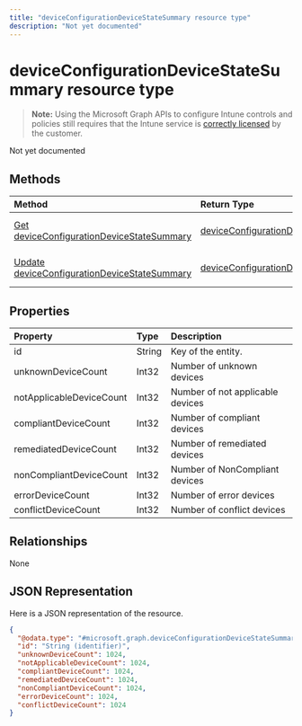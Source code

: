 ---title: "deviceConfigurationDeviceStateSummary resource type"description: "Not yet documented"---# deviceConfigurationDeviceStateSummary resource type

> **Note:** Using the Microsoft Graph APIs to configure Intune controls and policies still requires that the Intune service is [correctly licensed](https://go.microsoft.com/fwlink/?linkid=839381) by the customer.

Not yet documented
## Methods
|Method|Return Type|Description|
|:---|:---|:---|
|[Get deviceConfigurationDeviceStateSummary](../api/intune-deviceconfig-deviceconfigurationdevicestatesummary-get.md)|[deviceConfigurationDeviceStateSummary](../resources/intune-deviceconfig-deviceconfigurationdevicestatesummary.md)|Read properties and relationships of the [deviceConfigurationDeviceStateSummary](../resources/intune-deviceconfig-deviceconfigurationdevicestatesummary.md) object.|
|[Update deviceConfigurationDeviceStateSummary](../api/intune-deviceconfig-deviceconfigurationdevicestatesummary-update.md)|[deviceConfigurationDeviceStateSummary](../resources/intune-deviceconfig-deviceconfigurationdevicestatesummary.md)|Update the properties of a [deviceConfigurationDeviceStateSummary](../resources/intune-deviceconfig-deviceconfigurationdevicestatesummary.md) object.|

## Properties
|Property|Type|Description|
|:---|:---|:---|
|id|String|Key of the entity.|
|unknownDeviceCount|Int32|Number of unknown devices|
|notApplicableDeviceCount|Int32|Number of not applicable devices|
|compliantDeviceCount|Int32|Number of compliant devices|
|remediatedDeviceCount|Int32|Number of remediated devices|
|nonCompliantDeviceCount|Int32|Number of NonCompliant devices|
|errorDeviceCount|Int32|Number of error devices|
|conflictDeviceCount|Int32|Number of conflict devices|

## Relationships
None
## JSON Representation
Here is a JSON representation of the resource.
<!-- {
  "blockType": "resource",
  "keyProperty": "id",
  "@odata.type": "microsoft.graph.deviceConfigurationDeviceStateSummary"
}
-->
``` json
{
  "@odata.type": "#microsoft.graph.deviceConfigurationDeviceStateSummary",
  "id": "String (identifier)",
  "unknownDeviceCount": 1024,
  "notApplicableDeviceCount": 1024,
  "compliantDeviceCount": 1024,
  "remediatedDeviceCount": 1024,
  "nonCompliantDeviceCount": 1024,
  "errorDeviceCount": 1024,
  "conflictDeviceCount": 1024
}
```



